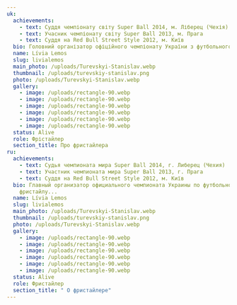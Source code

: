 ```yaml
---
uk:
  achievements:
    - text: Суддя чемпіонату світу Super Ball 2014, м. Ліберец (Чехія)
    - text: Учасник чемпіонату світу Super Ball 2013, м. Прага
    - text: Суддя на Red Bull Street Style 2012, м. Київ
  bio: Головний організатор офіційного чемпіонату України з футбольного фристайлу...
  name: Lívia Lemos
  slug: livialemos
  main_photo: /uploads/Turevskyi-Stanislav.webp
  thumbnail: /uploads/turevskiy-stanislav.png
  photo: /uploads/Turevskyi-Stanislav.webp
  gallery:
    - image: /uploads/rectangle-90.webp
    - image: /uploads/rectangle-90.webp
    - image: /uploads/rectangle-90.webp
    - image: /uploads/rectangle-90.webp
    - image: /uploads/rectangle-90.webp
    - image: /uploads/rectangle-90.webp
  status: Alive
  role: Фрістайлер
  section_title: Про фристайлера
ru:
  achievements:
    - text: Судья чемпионата мира Super Ball 2014, г. Либерец (Чехия)
    - text: Участник чемпионата мира Super Ball 2013, г. Прага
    - text: Суддя на Red Bull Street Style 2012, м. Київ
  bio: Главный организатор официального чемпионата Украины по футбольному
    фристайлу...
  name: Lívia Lemos
  slug: livialemos
  main_photo: /uploads/Turevskyi-Stanislav.webp
  thumbnail: /uploads/turevskiy-stanislav.png
  photo: /uploads/Turevskyi-Stanislav.webp
  gallery:
    - image: /uploads/rectangle-90.webp
    - image: /uploads/rectangle-90.webp
    - image: /uploads/rectangle-90.webp
    - image: /uploads/rectangle-90.webp
    - image: /uploads/rectangle-90.webp
    - image: /uploads/rectangle-90.webp
  status: Alive
  role: Фристайлер
  section_title: " О фристайлере"
---
```


